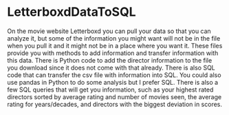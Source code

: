 # LetterboxdDataToSQL
On the movie website Letterboxd you can pull your data so that you can analyze it, but some of the information you might want will not be in the file when you pull it and it might not be in a place where you want it. These files provide you with methods to add information and transfer information with this data. There is Python code to add the director information to the file you download since it does not come with that already. There is also SQL code that can transfer the csv file with information into SQL. You could also use pandas in Python to do some analysis but I prefer SQL. There is also a few SQL queries that will get you information, such as your highest rated directors sorted by average rating and number of movies seen, the average rating for years/decades, and directors with the biggest deviation in scores. 
